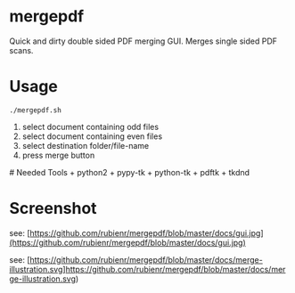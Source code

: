 # mergepdf
Quick and dirty double sided PDF merging GUI.
Merges single sided PDF scans.

# Usage
    ./mergepdf.sh

<ol>
<li>select document containing odd files</li>
<li>select document containing even files</li>
<li>select destination folder/file-name</li>
<li>press merge button</li>
</ol>
# Needed Tools
+ python2
+ pypy-tk
+ python-tk
+ pdftk
+ tkdnd

# Screenshot
see: [https://github.com/rubienr/mergepdf/blob/master/docs/gui.jpg](https://github.com/rubienr/mergepdf/blob/master/docs/gui.jpg)

see: [https://github.com/rubienr/mergepdf/blob/master/docs/merge-illustration.svg]https://github.com/rubienr/mergepdf/blob/master/docs/merge-illustration.svg)
